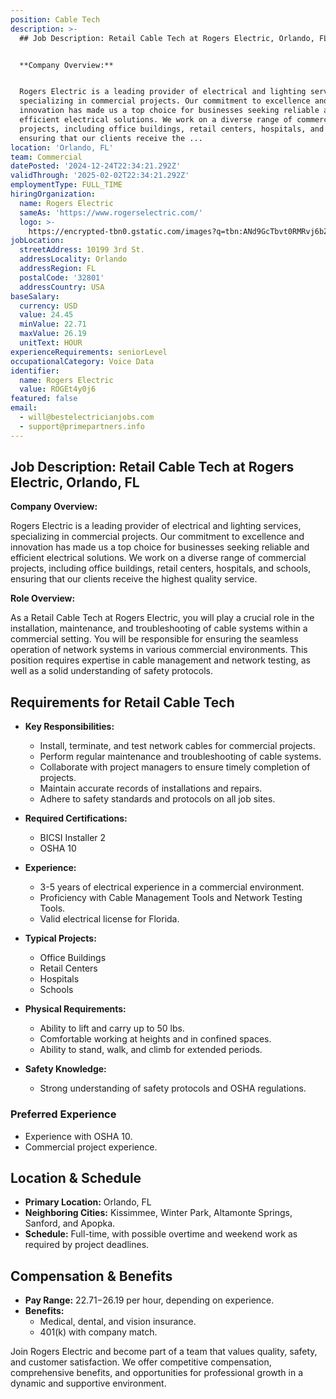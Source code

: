 ```yaml
---
position: Cable Tech
description: >-
  ## Job Description: Retail Cable Tech at Rogers Electric, Orlando, FL


  **Company Overview:**


  Rogers Electric is a leading provider of electrical and lighting services,
  specializing in commercial projects. Our commitment to excellence and
  innovation has made us a top choice for businesses seeking reliable and
  efficient electrical solutions. We work on a diverse range of commercial
  projects, including office buildings, retail centers, hospitals, and schools,
  ensuring that our clients receive the ...
location: 'Orlando, FL'
team: Commercial
datePosted: '2024-12-24T22:34:21.292Z'
validThrough: '2025-02-02T22:34:21.292Z'
employmentType: FULL_TIME
hiringOrganization:
  name: Rogers Electric
  sameAs: 'https://www.rogerselectric.com/'
  logo: >-
    https://encrypted-tbn0.gstatic.com/images?q=tbn:ANd9GcTbvt0RMRvj6bZdL81Q6HJeRVl_qflQIGgp9w&s
jobLocation:
  streetAddress: 10199 3rd St.
  addressLocality: Orlando
  addressRegion: FL
  postalCode: '32801'
  addressCountry: USA
baseSalary:
  currency: USD
  value: 24.45
  minValue: 22.71
  maxValue: 26.19
  unitText: HOUR
experienceRequirements: seniorLevel
occupationalCategory: Voice Data
identifier:
  name: Rogers Electric
  value: ROGEt4y0j6
featured: false
email:
  - will@bestelectricianjobs.com
  - support@primepartners.info
---
```




## Job Description: Retail Cable Tech at Rogers Electric, Orlando, FL

**Company Overview:**

Rogers Electric is a leading provider of electrical and lighting services, specializing in commercial projects. Our commitment to excellence and innovation has made us a top choice for businesses seeking reliable and efficient electrical solutions. We work on a diverse range of commercial projects, including office buildings, retail centers, hospitals, and schools, ensuring that our clients receive the highest quality service.

**Role Overview:**

As a Retail Cable Tech at Rogers Electric, you will play a crucial role in the installation, maintenance, and troubleshooting of cable systems within a commercial setting. You will be responsible for ensuring the seamless operation of network systems in various commercial environments. This position requires expertise in cable management and network testing, as well as a solid understanding of safety protocols.

## Requirements for Retail Cable Tech

- **Key Responsibilities:**
  - Install, terminate, and test network cables for commercial projects.
  - Perform regular maintenance and troubleshooting of cable systems.
  - Collaborate with project managers to ensure timely completion of projects.
  - Maintain accurate records of installations and repairs.
  - Adhere to safety standards and protocols on all job sites.

- **Required Certifications:**
  - BICSI Installer 2
  - OSHA 10

- **Experience:**
  - 3-5 years of electrical experience in a commercial environment.
  - Proficiency with Cable Management Tools and Network Testing Tools.
  - Valid electrical license for Florida.

- **Typical Projects:**
  - Office Buildings
  - Retail Centers
  - Hospitals
  - Schools

- **Physical Requirements:**
  - Ability to lift and carry up to 50 lbs.
  - Comfortable working at heights and in confined spaces.
  - Ability to stand, walk, and climb for extended periods.

- **Safety Knowledge:**
  - Strong understanding of safety protocols and OSHA regulations.

### Preferred Experience

- Experience with OSHA 10.
- Commercial project experience.

## Location & Schedule

- **Primary Location:** Orlando, FL
- **Neighboring Cities:** Kissimmee, Winter Park, Altamonte Springs, Sanford, and Apopka.
- **Schedule:** Full-time, with possible overtime and weekend work as required by project deadlines.

## Compensation & Benefits

- **Pay Range:** $22.71-$26.19 per hour, depending on experience.
- **Benefits:**
  - Medical, dental, and vision insurance.
  - 401(k) with company match.

Join Rogers Electric and become part of a team that values quality, safety, and customer satisfaction. We offer competitive compensation, comprehensive benefits, and opportunities for professional growth in a dynamic and supportive environment.
